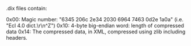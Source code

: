 .dix files contain:

0x00: Magic number: "6345 206c 2e34 2030 6964 7463 0d2e 1a0a" (i.e. "Ecl 4.0 dict.\r\n^Z")
0x10: 4-byte big-endian word: length of compressed data
0x14: The compressed data, in XML, compressed using zlib including headers.